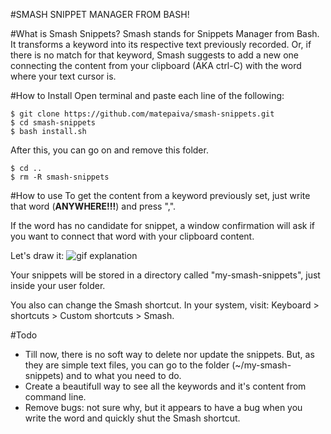 #SMASH
SNIPPET MANAGER FROM BASH!

#What is Smash Snippets?
Smash stands for Snippets Manager from Bash. It transforms a keyword into its respective text previously recorded. Or, if there is no match for that keyword, Smash suggests to add a new one connecting the content from your clipboard (AKA ctrl-C) with the word where your text cursor is.

#How to Install
Open terminal and paste each line of the following:
```
$ git clone https://github.com/matepaiva/smash-snippets.git
$ cd smash-snippets
$ bash install.sh
```

After this, you can go on and remove this folder.

```
$ cd ..
$ rm -R smash-snippets
```

#How to use
To get the content from a keyword previously set, just write that word (**ANYWHERE!!!**) and press "<ctrl>,".

If the word has no candidate for snippet, a window confirmation will ask if you want to connect that word with your clipboard content.

Let's draw it:
![gif explanation](https://media.giphy.com/media/l2R78vpnmCjPfVJIs/giphy.gif)

Your snippets will be stored in a directory called "my-smash-snippets", just inside your user folder.

You also can change the Smash shortcut. In your system, visit: Keyboard > shortcuts > Custom shortcuts > Smash. 

#Todo
- Till now, there is no soft way to delete nor update the snippets. But, as they are simple text files, you can go to the folder (~/my-smash-snippets) and to what you need to do.
- Create a beautifull way to see all the keywords and it's content from command line.
- Remove bugs: not sure why, but it appears to have a bug when you write the word and quickly shut the Smash shortcut.
